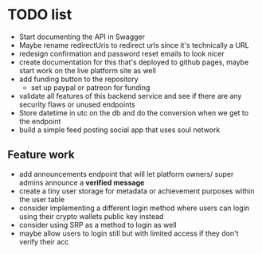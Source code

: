 # TODO list

- Start documenting the API in Swagger
- Maybe rename redirectUris to redirect urls since it's technically a URL
- redesign confirmation and password reset emails to look nicer
- create documentation for this that's deployed to github pages, maybe start work on the live platform site as well
- add funding button to the repository
  - set up paypal or patreon for funding
- validate all features of this backend service and see if there are any security flaws or unused endpoints
- Store datetime in utc on the db and do the conversion when we get to the endpoint
- build a simple feed posting social app that uses soul network

## Feature work

- add announcements endpoint that will let platform owners/ super admins announce a **verified message**
- create a tiny user storage for metadata or achievement purposes within the user table
- consider implementing a different login method where users can login using their crypto wallets public key instead
- consider using SRP as a method to login as well
- maybe allow users to login still but with limited access if they don't verify their acc
